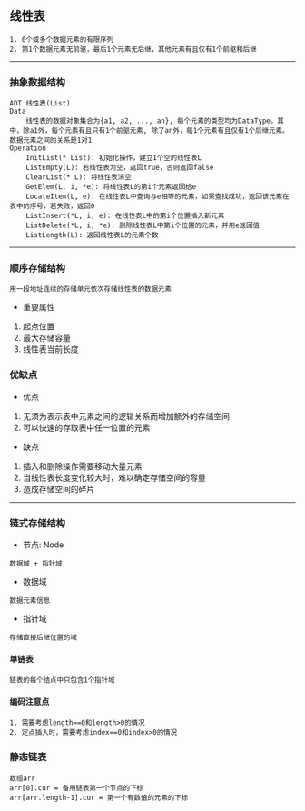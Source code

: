 ## 线性表
```text
1. 0个或多个数据元素的有限序列
2. 第1个数据元素无前驱，最后1个元素无后继，其他元素有且仅有1个前驱和后继
```
---
### 抽象数据结构
```text
ADT 线性表(List)
Data
    线性表的数据对象集合为{a1, a2, ..., an}, 每个元素的类型均为DataType。其中，除a1外，每个元素有且只有1个前驱元素, 除了an外，每1个元素有且仅有1个后继元素。数据元素之间的关系是1对1
Operation
    InitList(* List): 初始化操作，建立1个空的线性表L
    ListEmpty(L): 若线性表为空，返回true，否则返回false
    ClearList(* L): 将线性表清空
    GetElem(L, i, *e): 将线性表L的第i个元素返回给e
    LocateItem(L, e): 在线性表L中查询与e相等的元素，如果查找成功，返回该元素在表中的序号，若失败，返回0
    ListInsert(*L, i, e): 在线性表L中的第i个位置插入新元素
    ListDelete(*L, i, *e): 删除线性表L中第i个位置的元素，并用e返回值
    ListLength(L): 返回线性表L的元素个数
```
---
### 顺序存储结构
```text
用一段地址连续的存储单元依次存储线性表的数据元素
```
- 重要属性
1. 起点位置
2. 最大存储容量
3. 线性表当前长度

### 优缺点
- 优点
1. 无须为表示表中元素之间的逻辑关系而增加额外的存储空间
2. 可以快速的存取表中任一位置的元素
- 缺点
1. 插入和删除操作需要移动大量元素
2. 当线性表长度变化较大时，难以确定存储空间的容量
3. 造成存储空间的碎片
---
### 链式存储结构
- 节点: Node
```text
数据域 + 指针域
```
- 数据域
```text
数据元素信息
```
- 指针域
```text
存储直接后继位置的域
```
#### 单链表
```text
链表的每个结点中只包含1个指针域
```

#### 编码注意点
```text
1. 需要考虑length==0和length>0的情况
2. 定点插入时，需要考虑index==0和index>0的情况
```

### 静态链表
```text
数组arr
arr[0].cur = 备用链表第一个节点的下标
arr[arr.length-1].cur = 第一个有数值的元素的下标
```

